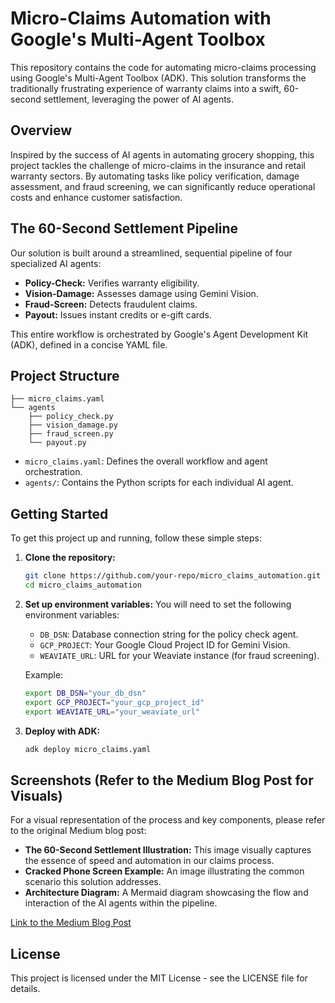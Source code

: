 # Micro-Claims Automation with Google's Multi-Agent Toolbox

This repository contains the code for automating micro-claims processing using Google's Multi-Agent Toolbox (ADK). This solution transforms the traditionally frustrating experience of warranty claims into a swift, 60-second settlement, leveraging the power of AI agents.

## Overview

Inspired by the success of AI agents in automating grocery shopping, this project tackles the challenge of micro-claims in the insurance and retail warranty sectors. By automating tasks like policy verification, damage assessment, and fraud screening, we can significantly reduce operational costs and enhance customer satisfaction.

## The 60-Second Settlement Pipeline

Our solution is built around a streamlined, sequential pipeline of four specialized AI agents:

- **Policy-Check:** Verifies warranty eligibility.
- **Vision-Damage:** Assesses damage using Gemini Vision.
- **Fraud-Screen:** Detects fraudulent claims.
- **Payout:** Issues instant credits or e-gift cards.

This entire workflow is orchestrated by Google's Agent Development Kit (ADK), defined in a concise YAML file.

## Project Structure

```
├── micro_claims.yaml
└── agents
    ├── policy_check.py
    ├── vision_damage.py
    ├── fraud_screen.py
    └── payout.py
```

- `micro_claims.yaml`: Defines the overall workflow and agent orchestration.
- `agents/`: Contains the Python scripts for each individual AI agent.

## Getting Started

To get this project up and running, follow these simple steps:

1.  **Clone the repository:**
    ```bash
    git clone https://github.com/your-repo/micro_claims_automation.git
    cd micro_claims_automation
    ```
2.  **Set up environment variables:**
    You will need to set the following environment variables:
    - `DB_DSN`: Database connection string for the policy check agent.
    - `GCP_PROJECT`: Your Google Cloud Project ID for Gemini Vision.
    - `WEAVIATE_URL`: URL for your Weaviate instance (for fraud screening).
    
    Example:
    ```bash
    export DB_DSN="your_db_dsn"
    export GCP_PROJECT="your_gcp_project_id"
    export WEAVIATE_URL="your_weaviate_url"
    ```
3.  **Deploy with ADK:**
    ```bash
    adk deploy micro_claims.yaml
    ```

## Screenshots (Refer to the Medium Blog Post for Visuals)

For a visual representation of the process and key components, please refer to the original Medium blog post:

- **The 60-Second Settlement Illustration:** This image visually captures the essence of speed and automation in our claims process.
- **Cracked Phone Screen Example:** An image illustrating the common scenario this solution addresses.
- **Architecture Diagram:** A Mermaid diagram showcasing the flow and interaction of the AI agents within the pipeline.

[Link to the Medium Blog Post](https://medium.com/google-cloud/effortless-grocery-shopping-creating-an-ai-agent-with-gemini-to-automate-your-purchases-a1c51973633b)

## License

This project is licensed under the MIT License - see the LICENSE file for details.



